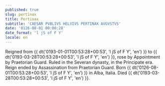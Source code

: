 ```yaml
---
published: true
slug: pertinax
title: Pertinax
subtitle: 'CAESAR PVBLIVS HELVIVS PERTINAX AVGVSTVS'
date: '0126-08-01 00:00:28'
date_format: 'l jS of F Y'
locale: en
---
```


Reigned from {{ dt('0193-01-01T00:53:28+00:53', 'l jS of F Y', 'en') }} to {{ dt('0193-03-28T00:53:28+00:53', 'l jS of F Y', 'en') }}, rose by Appointment by Praetorian Guard. Ruled in the Severan dynasty, in the Principate era. Reign ended by Assassination from Praetorian Guard. Born {{ dt('0126-08-01T00:53:28+00:53', 'l jS of F Y', 'en') }} in Alba, Italia. Died {{ dt('0193-03-28T00:53:28+00:53', 'l jS of F Y', 'en') }}.
